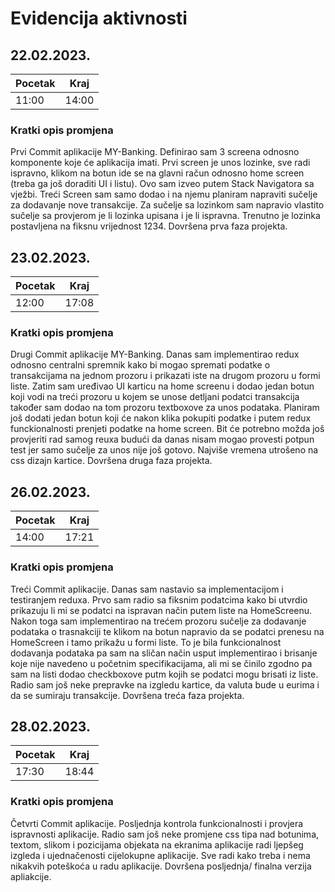# Evidencija aktivnosti

## 22.02.2023.
Pocetak | Kraj
------- | ----
11:00   | 14:00
### Kratki opis promjena
Prvi Commit aplikacije MY-Banking. Definirao sam 3 screena odnosno komponente koje će aplikacija imati.
Prvi screen je unos lozinke, sve radi ispravno, klikom na botun ide se na glavni račun odnosno home screen (treba ga još doraditi UI i listu). 
Ovo sam izveo putem Stack Navigatora sa vježbi. Treći Screen sam samo dodao i na njemu planiram napraviti sučelje za dodavanje nove transakcije.
Za sučelje sa lozinkom sam napravio vlastito sučelje sa provjerom je li lozinka upisana i je li ispravna. Trenutno je lozinka postavljena na fiksnu vrijednost 1234.
Dovršena prva faza projekta.

  

## 23.02.2023.
Pocetak | Kraj
------- | ----
12:00   | 17:08
### Kratki opis promjena
Drugi Commit aplikacije MY-Banking.  Danas sam implementirao redux odnosno centralni spremnik kako bi mogao spremati podatke o transakcijama na jednom prozoru i prikazati iste na drugom prozoru u formi liste. Zatim sam uređivao UI karticu na home screenu i dodao jedan botun koji vodi na treći prozoru u kojem se unose detljani podatci transakcija također sam dodao na tom prozoru textboxove za unos podataka. Planiram još dodati jedan botun koji će nakon klika pokupiti podatke i putem redux funckionalnosti prenjeti podatke na home screen. Bit će potrebno možda još provjeriti rad samog reuxa budući da danas nisam mogao provesti potpun test jer samo sučelje za unos nije još gotovo. Najviše vremena utrošeno na css dizajn kartice.
Dovršena druga faza projekta.


## 26.02.2023.
Pocetak | Kraj
------- | ----
14:00   | 17:21
### Kratki opis promjena
Treći Commit aplikacije. Danas sam nastavio sa implementacijom i testiranjem reduxa. Prvo sam radio sa fiksnim podatcima kako bi utvrdio prikazuju li mi se podatci na ispravan način putem liste na HomeScreenu. Nakon toga sam implementirao na trećem prozoru sučelje za dodavanje podataka o trasnakciji te klikom na botun napravio da se podatci prenesu na HomeScreen i tamo prikažu u formi liste. To je bila funkcionalnost dodavanja podataka pa sam na sličan način usput implementirao i brisanje koje nije navedeno u početnim specifikacijama, ali mi se činilo zgodno pa sam na listi dodao checkboxove putm kojih se podatci mogu brisati iz liste. Radio sam još neke prepravke na izgledu kartice, da valuta bude u eurima i da se sumiraju transakcije.
Dovršena treća faza projekta.

## 28.02.2023.
Pocetak | Kraj
------- | ----
17:30   | 18:44
### Kratki opis promjena
Četvrti Commit aplikacije. Posljednja kontrola funkcionalnosti i provjera ispravnosti aplikacije. Radio sam još neke promjene css tipa nad botunima, textom, slikom i pozicijama objekata na ekranima aplikacije radi ljepšeg izgleda i ujednačenosti cijelokupne aplikacije. Sve radi kako treba i nema nikakvih poteškoća u radu aplikacije.
Dovršena posljednja/ finalna verzija apliakcije.


